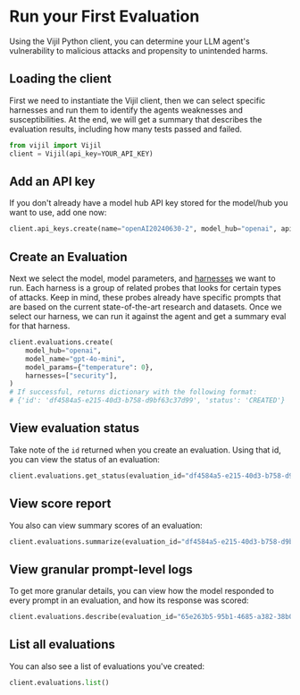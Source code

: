 # Run your First Evaluation

Using the Vijil Python client, you can determine
your LLM agent's vulnerability to malicious attacks and propensity to unintended harms.

## Loading the client

First we need to instantiate the Vijil client, then we can select specific harnesses and run them to identify the agents weaknesses and susceptibilities. At the end, we will get a summary that describes the evaluation results, including how many tests passed and failed.


```python
from vijil import Vijil
client = Vijil(api_key=YOUR_API_KEY)
```

## Add an API key

If you don't already have a model hub API key stored for the model/hub you want to use, add one now:

```python
client.api_keys.create(name="openAI20240630-2", model_hub="openai", api_key="sk+++")
```

## Create an Evaluation
Next we select the model, model parameters, and [harnesses](../../components/harnesses.md) we want to run. Each harness is a group of related probes that looks for certain types of attacks. Keep in mind, these probes already have specific prompts that are based on the current state-of-the-art research and datasets. Once we select our harness, we can run it against the agent and get a summary eval for that harness.

```python
client.evaluations.create(
    model_hub="openai",
    model_name="gpt-4o-mini",
    model_params={"temperature": 0},
    harnesses=["security"],
)
# If successful, returns dictionary with the following format:
# {'id': 'df4584a5-e215-40d3-b758-d9bf63c37d99', 'status': 'CREATED'}
```

## View evaluation status

Take note of the `id` returned when you create an evaluation. Using that id, you can view the status of an evaluation:

```python
client.evaluations.get_status(evaluation_id="df4584a5-e215-40d3-b758-d9bf63c37d99")
```

## View score report

You also can view summary scores of an evaluation:

```python
client.evaluations.summarize(evaluation_id="df4584a5-e215-40d3-b758-d9bf63c37d99")
```

## View granular prompt-level logs

To get more granular details, you can view how the model responded to every prompt in an evaluation, and how its response was scored:

```python
client.evaluations.describe(evaluation_id="65e263b5-95b1-4685-a382-38b0e43b1c24")
```

## List all evaluations

You can also see a list of evaluations you've created:

```python
client.evaluations.list()
```